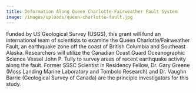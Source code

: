 ```yaml
---
title: Deformation Along Queen Charlotte-Fairweather Fault System
image: /images/uploads/queen-charlotte-fault.jpg
---
```


Funded by US Geological Survey (USGS), this grant will fund an international team of scientists to examine the Queen Charlotte/Fairweather Fault, an earthquake zone off the coast of British Columbia and Southeast Alaska. Researchers will utilize the Canadian Coast Guard Oceanographic Science Vessel John P. Tully to survey areas of recent earthquake activity along the fault. Former SSSC Scientist in Residency Fellow, Dr. Gary Greene (Moss Landing Marine Laboratory and Tombolo Research) and Dr. Vaughn Barrie (Geological Survey of Canada) are the principle investigators for this study.